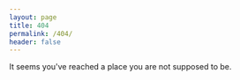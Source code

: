 ```yaml
---
layout: page
title: 404
permalink: /404/
header: false
---
```


It seems you've reached a place you are not supposed to be.